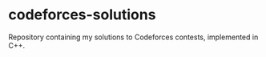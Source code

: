 # codeforces-solutions
Repository containing my solutions to Codeforces contests, implemented in C++.
